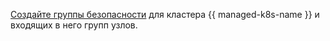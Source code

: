 [Создайте группы безопасности](../../../managed-kubernetes/operations/connect/security-groups.md) для кластера {{ managed-k8s-name }} и входящих в него групп узлов.
